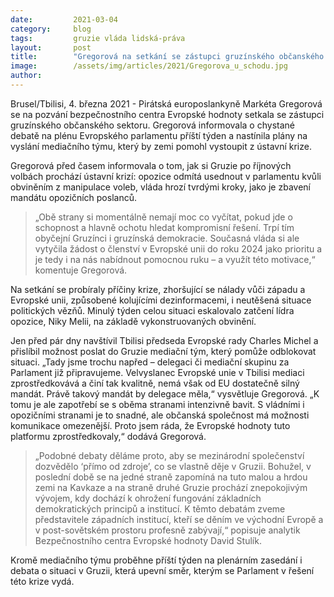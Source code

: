 ```yaml
---
date:         2021-03-04
category:     blog
tags:         gruzie vláda lidská-práva
layout:       post
title:        "Gregorová na setkání se zástupci gruzínského občanského sektoru: „Vyšleme mediační tým"
image:        /assets/img/articles/2021/Gregorova_u_schodu.jpg
author:       
---
```


Brusel/Tbilisi, 4. března 2021 - Pirátská europoslankyně Markéta Gregorová se na pozvání bezpečnostního centra Evropské hodnoty setkala se zástupci gruzínského občanského sektoru. Gregorová informovala o chystané debatě na plénu Evropského parlamentu příští týden a nastínila plány na vyslání mediačního týmu, který by zemi pomohl vystoupit z ústavní krize.

Gregorová před časem informovala o tom, jak si Gruzie po říjnových volbách prochází ústavní krizí: opozice odmítá usednout v parlamentu kvůli obviněním z manipulace voleb, vláda hrozí tvrdými kroky, jako je zbavení mandátu opozičních poslanců. 

> „Obě strany si momentálně nemají moc co vyčítat, pokud jde o schopnost a hlavně ochotu hledat kompromisní řešení. Trpí tím obyčejní Gruzínci i gruzínská demokracie. Současná vláda si ale vytyčila žádost o členství v Evropské unii do roku 2024 jako prioritu a je tedy i na nás nabídnout pomocnou ruku – a využít této motivace,“ komentuje Gregorová. 

Na setkání se probíraly příčiny krize, zhoršující se nálady vůči západu a Evropské unii, způsobené kolujícími dezinformacemi, i neutěšená situace politických vězňů. Minulý týden celou situaci eskalovalo zatčení lídra opozice, Niky Melii, na základě vykonstruovaných obvinění.

Jen před pár dny navštívil Tbilisi předseda Evropské rady Charles Michel a přislíbil možnost poslat do Gruzie mediační tým, který pomůže odblokovat situaci. „Tady jsme trochu napřed – delegaci či mediační skupinu za Parlament již připravujeme. Velvyslanec Evropské unie v Tbilisi mediaci zprostředkovává a činí tak kvalitně, nemá však od EU dostatečně silný mandát. Právě takový mandát by delegace měla,“ vysvětluje Gregorová. „K tomu je ale zapotřebí se s oběma stranami intenzivně bavit. S vládními i opozičními stranami je to snadné, ale občanská společnost má možnosti komunikace omezenější. Proto jsem ráda, že Evropské hodnoty tuto platformu zprostředkovaly,“ dodává Gregorová.

> „Podobné debaty děláme proto, aby se mezinárodní společenství dozvědělo ‘přímo od zdroje’, co se vlastně děje v Gruzii. Bohužel, v poslední době se na jedné straně zapomíná na tuto malou a hrdou zemi na Kavkaze a na straně druhé Gruzie prochází znepokojivým vývojem, kdy dochází k ohrožení fungování základních demokratických principů a institucí. K těmto debatám zveme představitele západních institucí, kteří se děním ve východní Evropě a v post-sovětském prostoru profesně zabývají,“ popisuje analytik Bezpečnostního centra Evropské hodnoty David Stulík. 

Kromě mediačního týmu proběhne příští týden na plenárním zasedání i debata o situaci v Gruzii, která upevní směr, kterým se Parlament v řešení této krize vydá.
